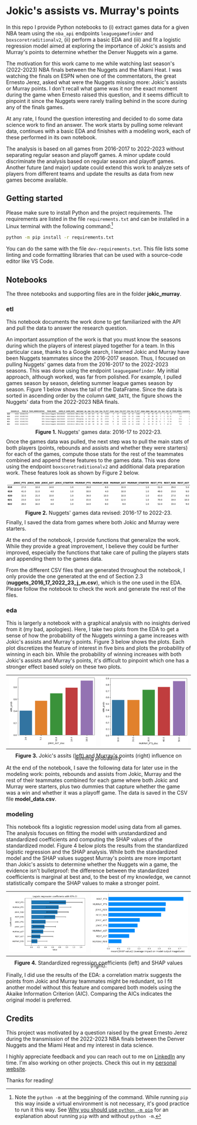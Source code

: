 # Jokic's assists vs. Murray's points

In this repo I provide Python notebooks to (i) extract games data for a given NBA team using the `nba_api` endpoints `leaguegamefinder` and `boxscoretraditionalv2`, (ii) perform a basic EDA and (iii) and fit a logistic regression model aimed at exploring the importance of Jokic's assists and Murray's points to determine whether the Denver Nuggets win a game.

The motivation for this work came to me while watching last season's (2022-2023) NBA finals between the Nuggets and the Miami Heat. I was watching the finals on ESPN when one of the commentators, the great Ernesto Jerez, asked what were the Nuggets missing more: Jokic's assists or Murray points. I don't recall what game was it nor the exact moment during the game when Ernesto raised this question, and it seems difficult to pinpoint it since the Nuggets were rarely trailing behind in the score during any of the finals games.

At any rate, I found the question interesting and decided to do some data science work to find an answer. The work starts by pulling some relevant data, continues with a basic EDA and finishes with a modeling work, each of these performed in its own notebook.

The analysis is based on all games from 2016-2017 to 2022-2023 without separating regular season and playoff games. A minor update could discriminate the analysis based on regular season and playoff games. Another future (and major) update could extend this work to analyze sets of players from different teams and update the results as data from new games become available.  

## Getting started

Please make sure to install Python and the project requirements. The requirements are listed in the file `requirements.txt` and can be installed in a Linux terminal with the following command:[^1]

[^1]: Note the `python -m` at the beggining of the command. While running `pip` this way inside a virtual environment is not necessary, it's good practice to run it this way. See [Why you should use `python -m pip`](https://snarky.ca/why-you-should-use-python-m-pip/) for an explanation about running `pip` with and without `python -m`.

```bash
python -m pip install -r requirements.txt
```

You can do the same with the file `dev-requirements.txt`. This file lists some linting and code formatting libraries that can be used with a source-code editor like VS Code.

## Notebooks

The three notebooks and supporting files are in the folder **jokic_murray**.

### etl

This notebook documents the work done to get familiarized with the API and pull the data to answer the research question.

An important assumption of the work is that you must know the seasons during which the players of interest played together for a team. In this particular case, thanks to a Google search, I learned Jokic and Murray have been Nuggets teammates since the 2016-2017 season. Thus, I focused on pulling Nuggets' games data from the 2016-2017 to the 2022-2023 seasons. This was done using the endpoint `leaguegamefinder`. My initial approach, although worked, was far from polished. For example, I pulled games season by season, deleting summer league games season by season. Figure 1 below shows the tail of the DataFrame. Since the data is sorted in ascending order by the column `GAME_DATE`, the figure shows the Nuggets' data from the 2022-2023 NBA finals.

<p style="line-height:0.5" align="center">
    <img src="images/df1.png" />
</p>
<p style="line-height:0.5" align="center"><b>Figure 1.</b> Nuggets' games data: 2016-17 to 2022-23.</p>

Once the games data was pulled, the next step was to pull the main stats of both players (points, rebounds and assists and whether they were starters) for each of the games, compute those stats for the rest of the teammates combined and append these features to the games data. This was done using the endpoint `boxscoretraditionalv2` and additional data preparation work. These features look as shown by Figure 2 below.

<p style="line-height:0.5" align="center">
    <img src="images/df2.png" />
</p>
<p style="line-height:0.5" align="center"><b>Figure 2.</b> Nuggets' games data revised: 2016-17 to 2022-23.</p>

Finally, I saved the data from games where both Jokic and Murray were starters.

At the end of the notebook, I provide functions that generalize the work. While they provide a great improvement, I believe they could be further improved, especially the functions that take care of pulling the players stats and appending them to the games data.

From the different CSV files that are generated throughout the notebook, I only provide the one generated at the end of Section 2.3 (**nuggets_2016_17_2022_23_j_m.csv**), which is the one used in the EDA. Please follow the notebook to check the work and generate the rest of the files.

### eda

This is largerly a notebook with a graphical analysis with no insights derived from it (my bad, apologies). Here, I take two plots from the EDA to get a sense of how the probability of the Nuggets winning a game increases with Jokic's assists and Murray's points. Figure 3 below shows the plots. Each plot discretizes the feature of interest in five bins and plots the probability of winning in each bin. While the probability of winning increases with both Jokic's assists and Murray's points, it's difficult to pinpoint which one has a stronger effect based solely on these two plots.  

<table>
    <tr>
        <td>
            <img src="images/eda1.png" />
        </td>
        <td>
            <img src="images/eda2.png" />
        </td>
   </tr>
</table>
<p style="line-height:0.5" align="center"><b>Figure 3.</b> Jokic's assits (left) and Murray's points (right) influence on winning probability.</p>

At the end of the notebook, I save the following data for later use in the modeling work: points, rebounds and assists from Jokic, Murray and the rest of their teammates combined for each game where both Jokic and Murray were starters, plus two dummies that capture whether the game was a win and whether it was a playoff game. The data is saved in the CSV file **model_data.csv**.

### modeling

This notebook fits a logistic regression model using data from all games. The analysis focuses on fitting the model with unstandardized and standardized coefficients and computing the SHAP values of the standardized model. Figure 4 below plots the results from the standardized logistic regression and the SHAP analysis. While both the standardized model and the SHAP values suggest Murray's points are more important than Jokic's assists to determine whether the Nuggets win a game, the evidence isn't bulletproof: the difference between the standardized coefficients is marginal at best and, to the best of my knowledge, we cannot statistically compare the SHAP values to make a stronger point.

<table>
    <tr>
        <td>
            <img src="images/modeling1.png" />
        </td>
        <td>
            <img src="images/modeling2.png" />
        </td>
   </tr>
</table>
<p style="line-height:0.5" align="center"><b>Figure 4.</b> Standardized regression coefficients (left) and SHAP values (right).</p>

Finally, I did use the results of the EDA: a correlation matrix suggests the points from Jokic and Murray teammates might be redundant, so I fit another model without this feature and compared both models using the Akaike Information Criterion (AIC). Comparing the AICs indicates the original model is preferred.

## Credits

This project was motivated by a question raised by the great Ernesto Jerez during the transmission of the 2022-2023 NBA finals between the Denver Nuggets and the Miami Heat and my interest in data science.

I highly appreciate feedback and you can reach out to me on [LinkedIn](https://bit.ly/jaime-linkedin) any time. I'm also working on other projects. Check this out in my [personal website](https://bit.ly/jaime-website).

Thanks for reading!
